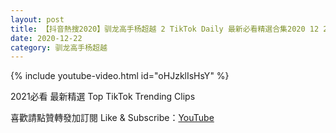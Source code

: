 ```yaml
---
layout: post
title: 【抖音熱搜2020】驯龙高手杨超越 2 TikTok Daily 最新必看精選合集2020 12 22
date: 2020-12-22
category: 驯龙高手杨超越
---
```


{% include youtube-video.html id="oHJzklIsHsY" %}

2021必看 最新精選 Top TikTok Trending Clips

喜歡請點贊轉發加訂閱 Like & Subscribe：[YouTube](https://www.youtube.com/channel/UCAoR7VcanIPd04uEq_GIylA/videos)

